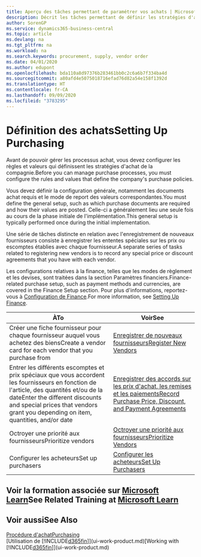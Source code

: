 ```yaml
---
title: Aperçu des tâches permettant de paramétrer vos achats | Microsoft Docs
description: Décrit les tâches permettant de définir les stratégies d'approvisionnement de votre compagnie et de déterminer vos processus d'achat.
author: SorenGP
ms.service: dynamics365-business-central
ms.topic: article
ms.devlang: na
ms.tgt_pltfrm: na
ms.workload: na
ms.search.keywords: procurement, supply, vendor order
ms.date: 04/01/2020
ms.author: edupont
ms.openlocfilehash: bda110a8d97376b283461bb0c2c6a6b7f334ba4d
ms.sourcegitcommit: a80afd4e5075018716efad76d82a54e158f1392d
ms.translationtype: HT
ms.contentlocale: fr-CA
ms.lasthandoff: 09/09/2020
ms.locfileid: "3783295"
---
```

# <a name="setting-up-purchasing"></a><span data-ttu-id="7b603-103">Définition des achats</span><span class="sxs-lookup"><span data-stu-id="7b603-103">Setting Up Purchasing</span></span>
<span data-ttu-id="7b603-104">Avant de pouvoir gérer les processus achat, vous devez configurer les règles et valeurs qui définissent les stratégies d'achat de la compagnie.</span><span class="sxs-lookup"><span data-stu-id="7b603-104">Before you can manage purchase processes, you must configure the rules and values that define the company's purchase policies.</span></span>

<span data-ttu-id="7b603-105">Vous devez définir la configuration générale, notamment les documents achat requis et le mode de report des valeurs correspondantes.</span><span class="sxs-lookup"><span data-stu-id="7b603-105">You must define the general setup, such as which purchase documents are required and how their values are posted.</span></span> <span data-ttu-id="7b603-106">Celle-ci a généralement lieu une seule fois au cours de la phase initiale de l'implémentation.</span><span class="sxs-lookup"><span data-stu-id="7b603-106">This general setup is typically performed once during the initial implementation.</span></span>

<span data-ttu-id="7b603-107">Une série de tâches distincte en relation avec l'enregistrement de nouveaux fournisseurs consiste à enregistrer les ententes spéciales sur les prix ou escomptes établies avec chaque fournisseur.</span><span class="sxs-lookup"><span data-stu-id="7b603-107">A separate series of tasks related to registering new vendors is to record any special price or discount agreements that you have with each vendor.</span></span>

<span data-ttu-id="7b603-108">Les configurations relatives à la finance, telles que les modes de règlement et les devises, sont traitées dans la section Paramètres financiers.</span><span class="sxs-lookup"><span data-stu-id="7b603-108">Finance-related purchase setup, such as payment methods and currencies, are covered in the Finance Setup section.</span></span> <span data-ttu-id="7b603-109">Pour plus d'informations, reportez-vous à [Configuration de Finance](finance-setup-finance.md).</span><span class="sxs-lookup"><span data-stu-id="7b603-109">For more information, see [Setting Up Finance](finance-setup-finance.md).</span></span>

| <span data-ttu-id="7b603-110">À</span><span class="sxs-lookup"><span data-stu-id="7b603-110">To</span></span> | <span data-ttu-id="7b603-111">Voir</span><span class="sxs-lookup"><span data-stu-id="7b603-111">See</span></span> |
| --- | --- |
| <span data-ttu-id="7b603-112">Créer une fiche fournisseur pour chaque fournisseur auquel vous achetez des biens</span><span class="sxs-lookup"><span data-stu-id="7b603-112">Create a vendor card for each vendor that you purchase from</span></span>|[<span data-ttu-id="7b603-113">Enregistrer de nouveaux fournisseurs</span><span class="sxs-lookup"><span data-stu-id="7b603-113">Register New Vendors</span></span>](purchasing-how-register-new-vendors.md) |
| <span data-ttu-id="7b603-114">Entrer les différents escomptes et prix spéciaux que vous accordent les fournisseurs en fonction de l'article, des quantités et/ou de la date</span><span class="sxs-lookup"><span data-stu-id="7b603-114">Enter the different discounts and special prices that vendors grant you depending on item, quantities, and/or date</span></span> |[<span data-ttu-id="7b603-115">Enregistrer des accords sur les prix d'achat, les remises et les paiements</span><span class="sxs-lookup"><span data-stu-id="7b603-115">Record Purchase Price, Discount, and Payment Agreements</span></span>](purchasing-how-record-purchase-price-discount-payment-agreements.md) |
| <span data-ttu-id="7b603-116">Octroyer une priorité aux fournisseurs</span><span class="sxs-lookup"><span data-stu-id="7b603-116">Prioritize vendors</span></span> |[<span data-ttu-id="7b603-117">Octroyer une priorité aux fournisseurs</span><span class="sxs-lookup"><span data-stu-id="7b603-117">Prioritize Vendors</span></span>](purchasing-how-prioritize-vendors.md) |
| <span data-ttu-id="7b603-118">Configurer les acheteurs</span><span class="sxs-lookup"><span data-stu-id="7b603-118">Set up purchasers</span></span> |[<span data-ttu-id="7b603-119">Configurer les acheteurs</span><span class="sxs-lookup"><span data-stu-id="7b603-119">Set Up Purchasers</span></span>](purchasing-how-setup-purchasers.md) |

## <a name="see-related-training-at-microsoft-learn"></a><span data-ttu-id="7b603-120">Voir la formation associée sur [Microsoft Learn](/learn/paths/trade-get-started-dynamics-365-business-central/)</span><span class="sxs-lookup"><span data-stu-id="7b603-120">See Related Training at [Microsoft Learn](/learn/paths/trade-get-started-dynamics-365-business-central/)</span></span>

## <a name="see-also"></a><span data-ttu-id="7b603-121">Voir aussi</span><span class="sxs-lookup"><span data-stu-id="7b603-121">See Also</span></span>

[<span data-ttu-id="7b603-122">Procédure d'achat</span><span class="sxs-lookup"><span data-stu-id="7b603-122">Purchasing</span></span>](purchasing-manage-purchasing.md)  
<span data-ttu-id="7b603-123">[Utilisation de [!INCLUDE[d365fin](includes/d365fin_md.md)]](ui-work-product.md)</span><span class="sxs-lookup"><span data-stu-id="7b603-123">[Working with [!INCLUDE[d365fin](includes/d365fin_md.md)]](ui-work-product.md)</span></span>
